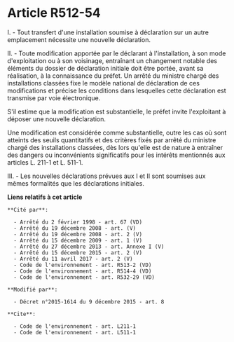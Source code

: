 # Article R512-54

I. - Tout transfert d'une installation soumise à déclaration sur un autre emplacement nécessite une nouvelle déclaration. 

II. - Toute modification apportée par le déclarant à l'installation, à son mode d'exploitation ou à son voisinage, entraînant
un changement notable des éléments du dossier de déclaration initiale doit être portée, avant sa réalisation, à la
connaissance du préfet. Un arrêté du ministre chargé des installations classées fixe le modèle national de déclaration de ces
modifications et précise les conditions dans lesquelles cette déclaration est transmise par voie électronique.

S'il estime que la modification est substantielle, le préfet invite l'exploitant à déposer une nouvelle déclaration. 

Une modification est considérée comme substantielle, outre les cas où sont atteints des seuils quantitatifs et des critères
fixés par arrêté du ministre chargé des installations classées, dès lors qu'elle est de nature à entraîner des dangers ou
inconvénients significatifs pour les intérêts mentionnés aux articles L. 211-1 et L. 511-1. 

III. - Les nouvelles déclarations prévues aux I et II sont soumises aux mêmes formalités que les déclarations initiales.

**Liens relatifs à cet article**

	**Cité par**:

	  - Arrêté du 2 février 1998 - art. 67 (VD)
	  - Arrêté du 19 décembre 2008 - art. (V)
	  - Arrêté du 19 décembre 2008 - art. 2 (V)
	  - Arrêté du 15 décembre 2009 - art. 1 (V)
	  - Arrêté du 27 décembre 2013 - art. Annexe I (V)
	  - Arrêté du 15 décembre 2015 - art. 2 (V)
	  - Arrêté du 11 avril 2017 - art. 2 (V)
	  - Code de l'environnement - art. R513-2 (VD)
	  - Code de l'environnement - art. R514-4 (VD)
	  - Code de l'environnement - art. R532-29 (VD)

	**Modifié par**:

	  - Décret n°2015-1614 du 9 décembre 2015 - art. 8

	**Cite**:

	  - Code de l'environnement - art. L211-1
	  - Code de l'environnement - art. L511-1
